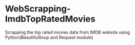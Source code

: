 # WebScrapping-ImdbTopRatedMovies
 Scrapping the top rated movies data from IMDB website using Python(BeautifulSoup and Request module)
